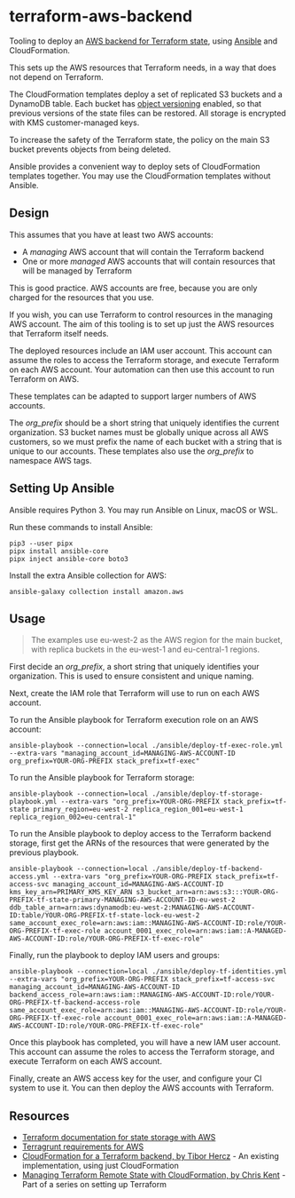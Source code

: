 # terraform-aws-backend

Tooling to deploy an [AWS backend for Terraform state](https://www.terraform.io/language/settings/backends/s3), using [Ansible](https://www.ansible.com/) and CloudFormation.

This sets up the AWS resources that Terraform needs, in a way that does not depend on Terraform.

The CloudFormation templates deploy a set of replicated S3 buckets and a DynamoDB table. Each bucket has [object versioning](https://docs.aws.amazon.com/AmazonS3/latest/userguide/Versioning.html) enabled, so that previous versions of the state files can be restored. All storage is encrypted with KMS customer-managed keys.

To increase the safety of the Terraform state, the policy on the main S3 bucket prevents objects from being deleted.

Ansible provides a convenient way to deploy sets of CloudFormation templates together. You may use the CloudFormation templates without Ansible.

## Design

This assumes that you have at least two AWS accounts:

- A *managing* AWS account that will contain the Terraform backend
- One or more *managed* AWS accounts that will contain resources that will be managed by Terraform

This is good practice. AWS accounts are free, because you are only charged for the resources that you use.

If you wish, you can use Terraform to control resources in the managing AWS account. The aim of this tooling is to set up just the AWS resources that Terraform itself needs.

The deployed resources include an IAM user account. This account can assume the roles to access the Terraform storage, and execute Terraform on each AWS account. Your automation can then use this account to run Terraform on AWS.

These templates can be adapted to support larger numbers of AWS accounts.

The *org_prefix* should be a short string that uniquely identifies the current organization. S3 bucket names must be globally unique across all AWS customers, so we must prefix the name of each bucket with a string that is unique to our accounts. These templates also use the *org_prefix* to namespace AWS tags.

## Setting Up Ansible

Ansible requires Python 3. You may run Ansible on Linux, macOS or WSL.

Run these commands to install Ansible:

    pip3 --user pipx
    pipx install ansible-core
    pipx inject ansible-core boto3

Install the extra Ansible collection for AWS:

    ansible-galaxy collection install amazon.aws

## Usage

> The examples use eu-west-2 as the AWS region for the main bucket, with replica buckets in the eu-west-1 and eu-central-1 regions.

First decide an *org_prefix*, a short string that uniquely identifies your organization. This is used to ensure consistent and unique naming.

Next, create the IAM role that Terraform will use to run on each AWS account.

To run the Ansible playbook for Terraform execution role on an AWS account:

    ansible-playbook --connection=local ./ansible/deploy-tf-exec-role.yml --extra-vars "managing_account_id=MANAGING-AWS-ACCOUNT-ID org_prefix=YOUR-ORG-PREFIX stack_prefix=tf-exec"

To run the Ansible playbook for Terraform storage:

    ansible-playbook --connection=local ./ansible/deploy-tf-storage-playbook.yml --extra-vars "org_prefix=YOUR-ORG-PREFIX stack_prefix=tf-state primary_region=eu-west-2 replica_region_001=eu-west-1 replica_region_002=eu-central-1"

To run the Ansible playbook to deploy access to the Terraform backend storage, first get the ARNs of the resources that were generated by the previous playbook.

    ansible-playbook --connection=local ./ansible/deploy-tf-backend-access.yml --extra-vars "org_prefix=YOUR-ORG-PREFIX stack_prefix=tf-access-svc managing_account_id=MANAGING-AWS-ACCOUNT-ID kms_key_arn=PRIMARY_KMS_KEY_ARN s3_bucket_arn=arn:aws:s3:::YOUR-ORG-PREFIX-tf-state-primary-MANAGING-AWS-ACCOUNT-ID-eu-west-2 ddb_table_arn=arn:aws:dynamodb:eu-west-2:MANAGING-AWS-ACCOUNT-ID:table/YOUR-ORG-PREFIX-tf-state-lock-eu-west-2 same_account_exec_role=arn:aws:iam::MANAGING-AWS-ACCOUNT-ID:role/YOUR-ORG-PREFIX-tf-exec-role account_0001_exec_role=arn:aws:iam::A-MANAGED-AWS-ACCOUNT-ID:role/YOUR-ORG-PREFIX-tf-exec-role"

Finally, run the playbook to deploy IAM users and groups:

    ansible-playbook --connection=local ./ansible/deploy-tf-identities.yml --extra-vars "org_prefix=YOUR-ORG-PREFIX stack_prefix=tf-access-svc managing_account_id=MANAGING-AWS-ACCOUNT-ID backend_access_role=arn:aws:iam::MANAGING-AWS-ACCOUNT-ID:role/YOUR-ORG-PREFIX-tf-backend-access-role
    same_account_exec_role=arn:aws:iam::MANAGING-AWS-ACCOUNT-ID:role/YOUR-ORG-PREFIX-tf-exec-role account_0001_exec_role=arn:aws:iam::A-MANAGED-AWS-ACCOUNT-ID:role/YOUR-ORG-PREFIX-tf-exec-role"

Once this playbook has completed, you will have a new IAM user account. This account can assume the roles to access the Terraform storage, and execute Terraform on each AWS account.

Finally, create an AWS access key for the user, and configure your CI system to use it. You can then deploy the AWS accounts with Terraform.

## Resources

- [Terraform documentation for state storage with AWS](https://www.terraform.io/language/settings/backends/s3)
- [Terragrunt requirements for AWS](https://terragrunt.gruntwork.io/docs/features/aws-auth/)
- [CloudFormation for a Terraform backend, by Tibor Hercz](https://github.com/tiborhercz/tf-state-backend-s3-cloudformation) - An existing implementation, using just CloudFormation
- [Managing Terraform Remote State with CloudFormation, by Chris Kent](https://thirstydeveloper.io/tf-skeleton/2021/02/25/part-6-protecting-state.html) - Part of a series on setting up Terraform
